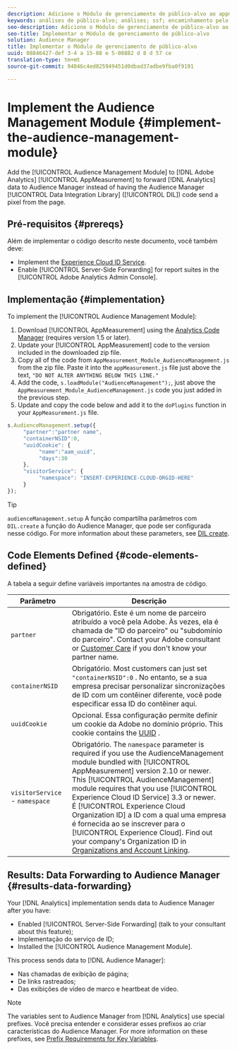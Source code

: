 ```yaml
---
description: Adicione o Módulo de gerenciamento de público-alvo ao appmeasurement do Adobe Analytics para encaminhar os dados do Analytics para o Audience Manager em vez de ter o código DIL (Audience Manager Integration Integration Library) enviando um pixel da página.
keywords: análises de público-alvo; análises; ssf; encaminhamento pelo lado do servidor
seo-description: Adicione o Módulo de gerenciamento de público-alvo ao appmeasurement do Adobe Analytics para encaminhar os dados do Analytics para o Audience Manager em vez de ter o código DIL (Audience Manager Integration Integration Library) enviando um pixel da página.
seo-title: Implementar o Módulo de gerenciamento de público-alvo
solution: Audience Manager
title: Implementar o Módulo de gerenciamento de público-alvo
uuid: 08846427-def 3-4 a 15-88 e 5-08882 d 8 d 57 ce
translation-type: tm+mt
source-git-commit: 94046c4ed825949451d0dbad37adbe9fba0f9191

---
```



# Implement the Audience Management Module {#implement-the-audience-management-module}

Add the [!UICONTROL Audience Management Module] to [!DNL Adobe Analytics] [!UICONTROL AppMeasurement] to forward [!DNL Analytics] data to Audience Manager instead of having the Audience Manager [!UICONTROL Data Integration Library] ([!UICONTROL DIL]) code send a pixel from the page.

## Pré-requisitos {#prereqs}

Além de implementar o código descrito neste documento, você também deve:

* Implement the [Experience Cloud ID Service](https://marketing.adobe.com/resources/help/en_US/mcvid/).
* Enable [!UICONTROL Server-Side Forwarding] for report suites in the [!UICONTROL Adobe Analytics Admin Console].

## Implementação {#implementation}

To implement the [!UICONTROL Audience Management Module]:

1. Download [!UICONTROL AppMeasurement] using the [Analytics Code Manager](https://marketing.adobe.com/resources/help/en_US/reference/code_manager_admin.html) (requires version 1.5 or later).
1. Update your [!UICONTROL AppMeasurement] code to the version included in the downloaded zip file.
1. Copy all of the code from `AppMeasurement_Module_AudienceManagement.js` from the zip file. Paste it into the `appMeasurement.js` file just above the text, `"DO NOT ALTER ANYTHING BELOW THIS LINE."`
1. Add the code, `s.loadModule("AudienceManagement");`, just above the `AppMeasurement_Module_AudienceManagement.js` code you just added in the previous step.
1. Update and copy the code below and add it to the `doPlugins` function in your `AppMeasurement.js` file.

```js
s.AudienceManagement.setup({ 
     "partner":"partner name", 
     "containerNSID":0, 
     "uuidCookie": { 
          "name":"aam_uuid", 
          "days":30
     },
     "visitorService": {
          "namespace": "INSERT-EXPERIENCE-CLOUD-ORGID-HERE" 
     } 
});
```

>[!TIP]
>
>`audienceManagement.setup` A função compartilha parâmetros com `DIL.create` a função do Audience Manager, que pode ser configurada nesse código. For more information about these parameters, see [DIL create](../../dil/dil-class-overview/dil-create.md#dil-create).

## Code Elements Defined {#code-elements-defined}

A tabela a seguir define variáveis importantes na amostra de código.

| Parâmetro | Descrição |
|--- |--- |
| `partner` | Obrigatório. Este é um nome de parceiro atribuído a você pela Adobe. Às vezes, ela é chamada de &quot;ID do parceiro&quot; ou &quot;subdomínio do parceiro&quot;. Contact your Adobe consultant or [Customer Care](https://helpx.adobe.com/marketing-cloud/contact-support.html) if you don&#39;t know your partner name. |
| `containerNSID` | Obrigatório. Most customers can just set  `"containerNSID":0` . No entanto, se a sua empresa precisar personalizar sincronizações de ID com um contêiner diferente, você pode especificar essa ID do contêiner aqui. |
| `uuidCookie` | Opcional. Essa configuração permite definir um cookie da Adobe no domínio próprio. This cookie contains the [UUID](../../reference/ids-in-aam.md) . |
| `visitorService` - `namespace` | Obrigatório. The `namespace` parameter is required if you use the AudienceManagement module bundled with [!UICONTROL AppMeasurement] version 2.10 or newer. This [!UICONTROL AudienceManagement] module requires that you use [!UICONTROL Experience Cloud ID Service] 3.3 or newer. <br>É [!UICONTROL Experience Cloud Organization ID] a ID com a qual uma empresa é fornecida ao se inscrever para o [!UICONTROL Experience Cloud]. Find out your company&#39;s Organization ID in [Organizations and Account Linking](https://marketing.adobe.com/resources/help/en_US/mcloud/organizations.html). |

## Results: Data Forwarding to Audience Manager {#results-data-forwarding}

Your [!DNL Analytics] implementation sends data to Audience Manager after you have:

* Enabled [!UICONTROL Server-Side Forwarding] (talk to your consultant about this feature);
* Implementação do serviço de ID;
* Installed the [!UICONTROL Audience Management Module].

This process sends data to [!DNL Audience Manager]:

* Nas chamadas de exibição de página;
* De links rastreados;
* Das exibições de vídeo de marco e heartbeat de vídeo.

>[!NOTE]
>
>The variables sent to Audience Manager from [!DNL Analytics] use special prefixes. Você precisa entender e considerar esses prefixos ao criar características do Audience Manager. For more information on these prefixes, see [Prefix Requirements for Key Variables](../../features/traits/trait-variable-prefixes.md).